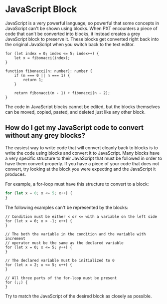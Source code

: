 # JavaScript Block

JavaScript is a very powerful language; so powerful that some concepts in JavaScript can't be shown using blocks. When PXT encounters a piece of code that can't be converted into blocks, it instead creates a grey JavaScript block to preserve it. These blocks get converted right back into the original JavaScript when you switch back to the text editor.

```block
for (let index = 0; index <= 5; index++) {
    let x = fibonacci(index);
}

function fibonacci(n: number): number {
    if (n === 0 || n === 1) {
        return 1;
    }

    return fibonacci(n - 1) + fibonacci(n - 2);
}
```

The code in JavaScript blocks cannot be edited, but the blocks themselves can be moved, copied, pasted, and deleted just like any other block.

## How do I get my JavaScript code to convert without any grey blocks?

The easiest way to write code that will convert cleanly back to blocks is to write the code using blocks and convert it to JavaScript. Many blocks have a very specific structure to their JavaScript that must be followed in order to have them convert properly. If you have a piece of your code that does not convert, try looking at the block you were expecting and the JavaScript it produces.

For example, a for-loop must have this structure to convert to a block:

```typescript
for (let x = 0; x <= 5; x++) {
}
```

The following examples can't be represented by the blocks:

```typescript-ignore
// Condition must be either < or <= with a variable on the left side
for (let x = 0; x > -1; x++) {
}

// The both the variable in the condition and the variable with increment
// operator must be the same as the declared variable
for (let x = 0; x <= 5; y++) {
}

// The declared variable must be initialized to 0
for (let x = 2; x <= 5; x++) {
}

// All three parts of the for-loop must be present
for (;;) {
}
```

Try to match the JavaScript of the desired block as closely as possible.